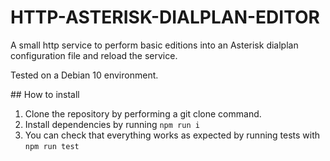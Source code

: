 # HTTP-ASTERISK-DIALPLAN-EDITOR

A small http service to perform basic editions into an Asterisk dialplan configuration file and reload the service.

Tested on a Debian 10 environment.

## How to install

1. Clone the repository by performing a git clone command.
2. Install dependencies by running `npm run i`
3. You can check that everything works as expected by running tests with `npm run test`